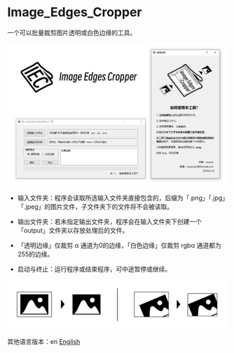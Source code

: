 # Image_Edges_Cropper
一个可以批量裁剪图片透明或白色边缘的工具。

<img src="ProgramInterface_zh_CN.png" width="900px">

* 输入文件夹：程序会读取所选输入文件夹直接包含的，后缀为「.png」「.jpg」「.jpeg」的图片文件，子文件夹下的文件将不会被读取。

* 输出文件夹：若未指定输出文件夹，程序会在输入文件夹下创建一个「output」文件夹以存放处理后的文件。

* 「透明边缘」仅裁剪 α 通道为0的边缘，「白色边缘」仅裁剪 rgbα 通道都为255的边缘。

* 启动与终止：运行程序或结束程序，可中途暂停或继续。

<img src="Diagram.png" width="700px">

其他语言版本：en [English](README.md)
